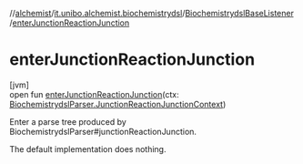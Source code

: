 //[alchemist](../../../index.md)/[it.unibo.alchemist.biochemistrydsl](../index.md)/[BiochemistrydslBaseListener](index.md)/[enterJunctionReactionJunction](enter-junction-reaction-junction.md)

# enterJunctionReactionJunction

[jvm]\
open fun [enterJunctionReactionJunction](enter-junction-reaction-junction.md)(ctx: [BiochemistrydslParser.JunctionReactionJunctionContext](../-biochemistrydsl-parser/-junction-reaction-junction-context/index.md))

Enter a parse tree produced by BiochemistrydslParser#junctionReactionJunction. 

The default implementation does nothing.
